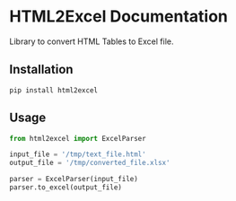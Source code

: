 # HTML2Excel Documentation
Library to convert HTML Tables to Excel file.


## Installation
```pip install html2excel```


## Usage

```python
from html2excel import ExcelParser

input_file = '/tmp/text_file.html'
output_file = '/tmp/converted_file.xlsx'

parser = ExcelParser(input_file)
parser.to_excel(output_file)
```
